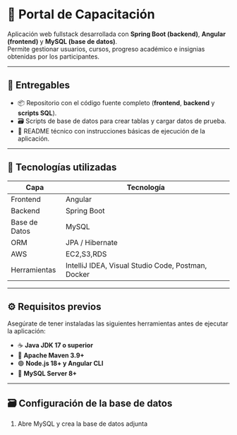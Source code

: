 # 🚀 Portal de Capacitación

Aplicación web fullstack desarrollada con **Spring Boot (backend)**, **Angular (frontend)** y **MySQL (base de datos)**.  
Permite gestionar usuarios, cursos, progreso académico e insignias obtenidas por los participantes.

---

## 📄 Entregables

- 📦 Repositorio con el código fuente completo (**frontend**, **backend** y **scripts SQL**).  
- 🗃️ Scripts de base de datos para crear tablas y cargar datos de prueba.  
- 📘 README técnico con instrucciones básicas de ejecución de la aplicación.

---

## 🧩 Tecnologías utilizadas

| Capa | Tecnología |
|------|-------------|
| Frontend | Angular |
| Backend | Spring Boot |
| Base de Datos | MySQL |
| ORM | JPA / Hibernate |
| AWS | EC2,S3,RDS |
| Herramientas | IntelliJ IDEA, Visual Studio Code, Postman, Docker |

---

## ⚙️ Requisitos previos

Asegúrate de tener instaladas las siguientes herramientas antes de ejecutar la aplicación:

- ☕ **Java JDK 17 o superior**  
- 🧱 **Apache Maven 3.9+**  
- 🟢 **Node.js 18+ y Angular CLI**  
- 🐬 **MySQL Server 8+**  

---

## 🗃️ Configuración de la base de datos

1. Abre MySQL y crea la base de datos adjunta
